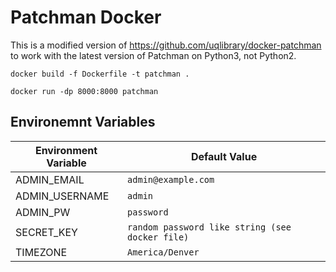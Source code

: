 # Patchman Docker

This is a modified version of https://github.com/uqlibrary/docker-patchman to work with the latest version of Patchman on Python3, not Python2. 

`docker build -f Dockerfile -t patchman .`

`docker run -dp 8000:8000 patchman`

## Environemnt Variables

| **Environment Variable** | **Default Value**                               |
| ------------------------ | ----------------------------------------------- |
| ADMIN_EMAIL              | `admin@example.com`                             |
| ADMIN_USERNAME           | `admin`                                         |
| ADMIN_PW                 | `password`                                      |
| SECRET_KEY               | `random password like string (see docker file)` |
| TIMEZONE                 | `America/Denver`                                |
